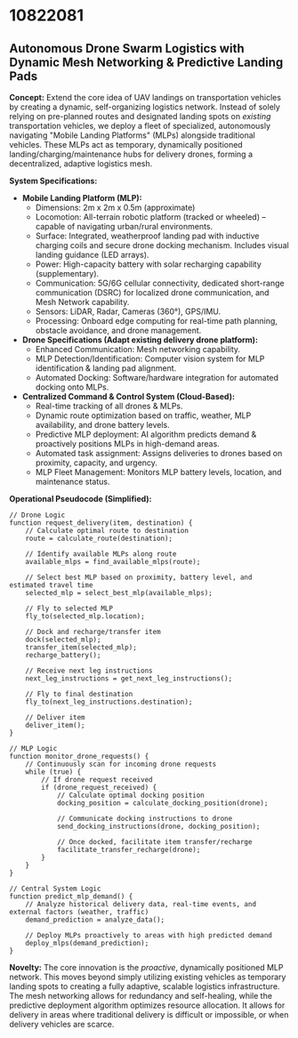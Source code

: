 # 10822081

## Autonomous Drone Swarm Logistics with Dynamic Mesh Networking & Predictive Landing Pads

**Concept:** Extend the core idea of UAV landings on transportation vehicles by creating a dynamic, self-organizing logistics network. Instead of solely relying on pre-planned routes and designated landing spots on *existing* transportation vehicles, we deploy a fleet of specialized, autonomously navigating "Mobile Landing Platforms" (MLPs) alongside traditional vehicles. These MLPs act as temporary, dynamically positioned landing/charging/maintenance hubs for delivery drones, forming a decentralized, adaptive logistics mesh.

**System Specifications:**

*   **Mobile Landing Platform (MLP):**
    *   Dimensions: 2m x 2m x 0.5m (approximate)
    *   Locomotion: All-terrain robotic platform (tracked or wheeled) – capable of navigating urban/rural environments.
    *   Surface: Integrated, weatherproof landing pad with inductive charging coils and secure drone docking mechanism.  Includes visual landing guidance (LED arrays).
    *   Power: High-capacity battery with solar recharging capability (supplementary).
    *   Communication:  5G/6G cellular connectivity, dedicated short-range communication (DSRC) for localized drone communication, and Mesh Network capability.
    *   Sensors: LiDAR, Radar, Cameras (360°), GPS/IMU.
    *   Processing: Onboard edge computing for real-time path planning, obstacle avoidance, and drone management.
*   **Drone Specifications (Adapt existing delivery drone platform):**
    *   Enhanced Communication:  Mesh networking capability.
    *   MLP Detection/Identification:  Computer vision system for MLP identification & landing pad alignment.
    *   Automated Docking:  Software/hardware integration for automated docking onto MLPs.
*   **Centralized Command & Control System (Cloud-Based):**
    *   Real-time tracking of all drones & MLPs.
    *   Dynamic route optimization based on traffic, weather, MLP availability, and drone battery levels.
    *   Predictive MLP deployment: AI algorithm predicts demand & proactively positions MLPs in high-demand areas.
    *   Automated task assignment: Assigns deliveries to drones based on proximity, capacity, and urgency.
    *   MLP Fleet Management:  Monitors MLP battery levels, location, and maintenance status.

**Operational Pseudocode (Simplified):**

```
// Drone Logic
function request_delivery(item, destination) {
    // Calculate optimal route to destination
    route = calculate_route(destination);

    // Identify available MLPs along route
    available_mlps = find_available_mlps(route);

    // Select best MLP based on proximity, battery level, and estimated travel time
    selected_mlp = select_best_mlp(available_mlps);

    // Fly to selected MLP
    fly_to(selected_mlp.location);

    // Dock and recharge/transfer item
    dock(selected_mlp);
    transfer_item(selected_mlp);
    recharge_battery();

    // Receive next leg instructions
    next_leg_instructions = get_next_leg_instructions();

    // Fly to final destination
    fly_to(next_leg_instructions.destination);

    // Deliver item
    deliver_item();
}

// MLP Logic
function monitor_drone_requests() {
    // Continuously scan for incoming drone requests
    while (true) {
        // If drone request received
        if (drone_request_received) {
            // Calculate optimal docking position
            docking_position = calculate_docking_position(drone);

            // Communicate docking instructions to drone
            send_docking_instructions(drone, docking_position);

            // Once docked, facilitate item transfer/recharge
            facilitate_transfer_recharge(drone);
        }
    }
}

// Central System Logic
function predict_mlp_demand() {
    // Analyze historical delivery data, real-time events, and external factors (weather, traffic)
    demand_prediction = analyze_data();

    // Deploy MLPs proactively to areas with high predicted demand
    deploy_mlps(demand_prediction);
}
```

**Novelty:** The core innovation is the *proactive*, dynamically positioned MLP network. This moves beyond simply utilizing existing vehicles as temporary landing spots to creating a fully adaptive, scalable logistics infrastructure. The mesh networking allows for redundancy and self-healing, while the predictive deployment algorithm optimizes resource allocation. It allows for delivery in areas where traditional delivery is difficult or impossible, or when delivery vehicles are scarce.